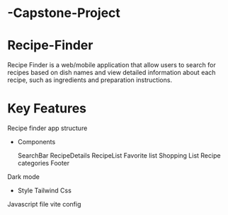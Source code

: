 # -Capstone-Project
# Recipe-Finder
Recipe Finder is a web/mobile application that allow users to search for recipes based on dish names and view detailed information about each recipe, such as ingredients and preparation instructions.

 # Key Features
 Recipe finder app structure 
 
* Components
    
    SearchBar
    RecipeDetails
    RecipeList
    Favorite list
    Shopping List
    Recipe categories
    Footer

Dark mode 
    
    
      

* Style
    Tailwind
    Css 

Javascript file
vite config



